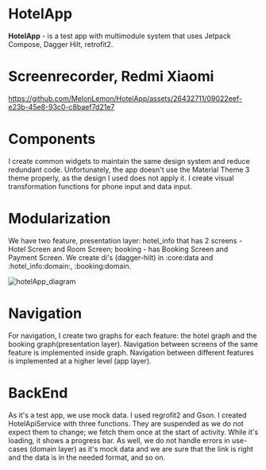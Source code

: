 # HotelApp

**HotelApp** - is a test app with multimodule system that uses Jetpack Compose, Dagger Hilt, retrofit2. 

# Screenrecorder, Redmi Xiaomi

https://github.com/MelonLemon/HotelApp/assets/26432711/09022eef-e23b-45e8-93c0-c8baef7d21e7

# Components 
I create common widgets to maintain the same design system and reduce redundant code.
Unfortunately, the app doesn't use the Material Theme 3 theme properly, as the design I used does not apply it.
I create visual transformation functions for phone input and data input.


# Modularization
We have two feature, presentation layer: hotel_info that has 2 screens - Hotel Screen and Room Screen; booking - has Booking Screen and Payment Screen.
We create di's (dagger-hilt)  in :core:data and :hotel_info:domain:, :booking:domain. 

![hotelApp_diagram](https://github.com/MelonLemon/HotelApp/assets/26432711/3eb2de10-942e-42ac-87de-058234b126e5)

# Navigation
For navigation, I create two graphs for each feature: the hotel graph and the booking graph(presentation layer). Navigation between screens of the same feature is implemented inside graph. 
Navigation between different features is implemented at a higher level (app layer).

# BackEnd
As it's a test app, we use mock data. I used regrofit2 and Gson. I created HotelApiService with three functions.
They are suspended as we do not expect them to change; we fetch them once at the start of activity. While it's loading, it shows a progress bar.
As well, we do not handle errors in use-cases (domain layer) as it's mock data and we are sure that the link is right and the data is in the needed format, and so on.














